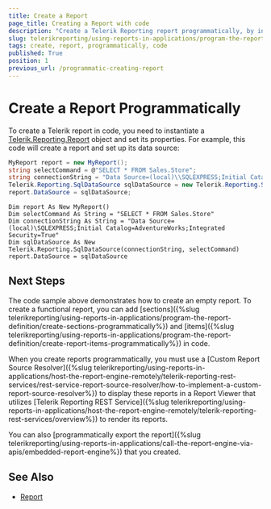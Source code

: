```yaml
---
title: Create a Report
page_title: Creating a Report with code
description: "Create a Telerik Reporting report programmatically, by instantiating a Telerik.Reporting.Report object and setting its properties."
slug: telerikreporting/using-reports-in-applications/program-the-report-definition/create-report-programmatically
tags: create, report, programmatically, code
published: True
position: 1
previous_url: /programmatic-creating-report
---
```


# Create a Report Programmatically

To create a Telerik report in code, you need to instantiate a [Telerik.Reporting.Report](/reporting/api/Telerik.Reporting.Report) object and set its properties. For example, this code will create a report and set up its data source:
    
````C#
MyReport report = new MyReport();
string selectCommand = @"SELECT * FROM Sales.Store";
string connectionString = "Data Source=(local)\\SQLEXPRESS;Initial Catalog=AdventureWorks;Integrated Security=True";
Telerik.Reporting.SqlDataSource sqlDataSource = new Telerik.Reporting.SqlDataSource(connectionString, selectCommand);
report.DataSource = sqlDataSource;
````
````VB.NET
Dim report As New MyReport()
Dim selectCommand As String = "SELECT * FROM Sales.Store"
Dim connectionString As String = "Data Source=(local)\SQLEXPRESS;Initial Catalog=AdventureWorks;Integrated Security=True"
Dim sqlDataSource As New Telerik.Reporting.SqlDataSource(connectionString, selectCommand)
report.DataSource = sqlDataSource
````

## Next Steps

The code sample above demonstrates how to create an empty report. To create a functional report, you can add [sections]({%slug telerikreporting/using-reports-in-applications/program-the-report-definition/create-sections-programmatically%}) and [items]({%slug telerikreporting/using-reports-in-applications/program-the-report-definition/create-report-items-programmatically%}) in code.

When you create reports programmatically, you must use a [Custom Report Source Resolver]({%slug telerikreporting/using-reports-in-applications/host-the-report-engine-remotely/telerik-reporting-rest-services/rest-service-report-source-resolver/how-to-implement-a-custom-report-source-resolver%}) to display these reports in a Report Viewer that utilizes [Telerik Reporting REST Service]({%slug telerikreporting/using-reports-in-applications/host-the-report-engine-remotely/telerik-reporting-rest-services/overview%}) to render its reports.

You can also [programmatically export the report]({%slug telerikreporting/using-reports-in-applications/call-the-report-engine-via-apis/embedded-report-engine%}) that you created.

## See Also
 
* [Report](/reporting/api/Telerik.Reporting.Report)
